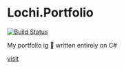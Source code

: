 # Lochi.Portfolio

[![Build Status](https://dev.azure.com/lochik/Lochi.Portfolio/_apis/build/status/lochidev.Lochi.Portfolio?branchName=main)](https://dev.azure.com/lochik/Lochi.Portfolio/_build/latest?definitionId=1&branchName=main)

My portfolio ig 🤣 written entirely on C# 

[visit](https://lochi.spartanpenguin.com)
